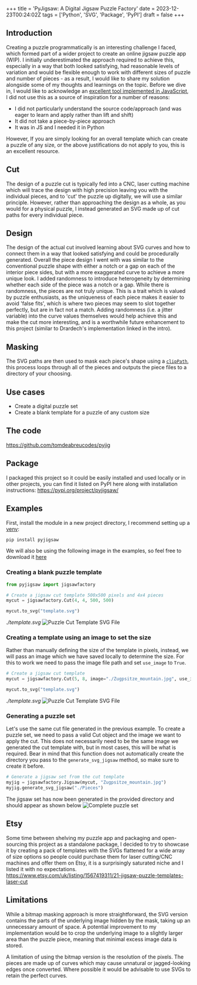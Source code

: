 +++
title = 'PyJigsaw: A Digital Jigsaw Puzzle Factory'
date = 2023-12-23T00:24:02Z
tags = ['Python', 'SVG', 'Package', 'PyPI']
draft = false
+++

## Introduction
Creating a puzzle programmatically is an interesting challenge I faced, which formed part of a wider project to create an online jigsaw puzzle app (WIP). I initially underestimated the approach required to achieve this, especially in a way that both looked satisfying, had reasonable levels of variation and would be flexible enough to work with different sizes of puzzle and number of pieces - as a result, I would like to share my solution alongside some of my thoughts and learnings on the topic. Before we dive in, I would like to acknowledge an [excellent tool implemented in JavaScript](https://github.com/Draradech/jigsaw/tree/master), I did not use this as a source of inspiration for a number of reasons:
- I did not particularly understand the source code/approach (and was eager to learn and apply rather than lift and shift)
- It did not take a piece-by-piece approach
- It was in JS and I needed it in Python

However, If you are simply looking for an overall template which can create a puzzle of any size, or the above justifications do not apply to you, this is an excellent resource.

## Cut
The design of a puzzle cut is typically fed into a CNC, laser cutting machine which will trace the design with high precision leaving you with the individual pieces, and to 'cut' the puzzle up digitally, we will use a similar principle. However, rather than approaching the design as a whole, as you would for a physical puzzle, I instead generated an SVG made up of cut paths for every individual piece.

## Design
The design of the actual cut involved learning about SVG curves and how to connect them in a way that looked satisfying and could be procedurally generated. Overall the piece design I went with was similar to the conventional puzzle shape with either a notch or a gap on each of the interior piece sides, but with a more exaggerated curve to achieve a more unique look. I added randomness to introduce heterogeneity by determining whether each side of the piece was a notch or a gap. While there is randomness, the pieces are not truly unique. This is a trait which is valued by puzzle enthusiasts, as the uniqueness of each piece makes it easier to avoid 'false fits', which is where two pieces may seem to slot together perfectly, but are in fact not a match. Adding randomness (i.e. a jitter variable) into the curve values themselves would help achieve this and make the cut more interesting, and is a worthwhile future enhancement to this project (similar to Drardech's implementation linked in the intro).

## Masking
The SVG paths are then used to mask each piece's shape using a [`clipPath`](https://developer.mozilla.org/en-US/docs/Web/SVG/Element/clipPath), this process loops through all of the pieces and outputs the piece files to a directory of your choosing.

## Use cases
- Create a digital puzzle set
- Create a blank template for a puzzle of any custom size

## The code
https://github.com/tomdeabreucodes/pyjig

## Package
I packaged this project so it could be easily installed and used locally or in other projects, you can find it listed on PyPI here along with installation instructions: https://pypi.org/project/pyjigsaw/

## Examples
First, install the module in a new project directory, I recommend setting up a [venv](https://docs.python.org/3/library/venv.html):
```bash
pip install pyjigsaw
```
We will also be using the following image in the examples, so feel free to download it [here](https://natureconservancy-h.assetsadobe.com/is/image/content/dam/tnc/nature/en/photos/Zugpsitze_mountain.jpg?crop=0%2C214%2C3008%2C1579&wid=1200&hei=630&scl=2.506666666666667)

### Creating a blank puzzle template

```python
from pyjigsaw import jigsawfactory

# Create a jigsaw cut template 500x500 pixels and 4x4 pieces
mycut = jigsawfactory.Cut(4, 4, 500, 500)

mycut.to_svg("template.svg")
```

*./template.svg*
![Puzzle Cut Template SVG File](img/template.png)

### Creating a template using an image to set the size
Rather than manually defining the size of the template in pixels, instead, we will pass an image which we have saved locally to determine the size. For this to work we need to pass the image file path and set `use_image` to `True`.

```python
# Create a jigsaw cut template
mycut = jigsawfactory.Cut(5, 8, image="./Zugpsitze_mountain.jpg", use_image=True, stroke_color="red", fill_color="black")

mycut.to_svg("template.svg")
```

*./template.svg*
![Puzzle Cut Template SVG File](img/template2.png)

### Generating a puzzle set
Let's use the same cut file generated in the previous example. To create a puzzle set, we need to pass a valid Cut object and the image we want to apply the cut. This does not necessarily need to be the same image we generated the cut template with, but in most cases, this will be what is required.
Bear in mind that this function does not automatically create the directory you pass to the `generate_svg_jigsaw` method, so make sure to create it before.

```python
# Generate a jigsaw set from the cut template
myjig = jigsawfactory.Jigsaw(mycut, "Zugpsitze_mountain.jpg")
myjig.generate_svg_jigsaw("./Pieces")
```
The jigsaw set has now been generated in the provided directory and should appear as shown below
![Complete puzzle set](img/Puzzle_Set.png)


## Etsy
Some time between shelving my puzzle app and packaging and open-sourcing this project as a standalone package, I decided to try to showcase it by creating a pack of templates with the SVGs flattened for a wide array of size options so people could purchase them for laser cutting/CNC machines and offer them on Etsy, it is a surprisingly saturated niche and I listed it with no expectations. https://www.etsy.com/uk/listing/1567419311/21-jigsaw-puzzle-templates-laser-cut

## Limitations
While a bitmap masking approach is more straightforward, the SVG version contains the parts of the underlying image hidden by the mask, taking up an unnecessary amount of space. A potential improvement to my implementation would be to crop the underlying image to a slightly larger area than the puzzle piece, meaning that minimal excess image data is stored.

A limitation of using the bitmap version is the resolution of the pixels. The pieces are made up of curves which may cause unnatural or jagged-looking edges once converted. Where possible it would be advisable to use SVGs to retain the perfect curves.
